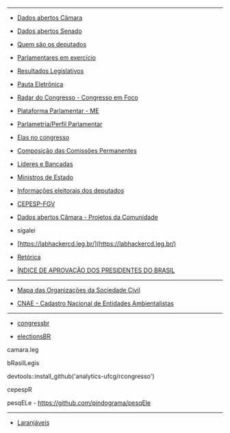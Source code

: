 ----------------------------

- [Dados abertos Câmara](https://dadosabertos.camara.leg.br/swagger/api.html)

- [Dados abertos Senado](https://www12.senado.leg.br/dados-abertos/conjuntos?grupo=projetos-e-materias&portal=legislativo) 

- [Quem são os deputados](https://www.camara.leg.br/deputados/quem-sao)

- [Parlamentares em exercício](https://www.congressonacional.leg.br/parlamentares/em-exercicio)

- [Resultados Legislativos](https://www.camara.leg.br/transparencia/resultados-legislativos?ano=2021#resultados-legislativos)

- [Pauta Eletrônica](https://pauta.camara.leg.br/pautaeletronica/comissoes.html)  

- [Radar do Congresso - Congresso em Foco](https://radar.congressoemfoco.com.br/governismo/camara)

- [Plataforma Parlamentar - ME](http://transferenciasabertas.planejamento.gov.br/QvAJAXZfc/opendoc.htm?document=painelcidadao.qvw&lang=en-US&host=QVS%40srvbsaiasprd01&anonymous=true)

- [Parlametria/Perfil Parlamentar](https://perfil.parlametria.org/)

- [Elas no congresso](https://www.elasnocongresso.com.br/ranking)

- [Composição das Comissões Permanentes](https://www2.camara.leg.br/atividade-legislativa/comissoes/comissoes-permanentes/membros-de-todas-as-comissoes)

- [Líderes e Bancadas](https://www.camara.leg.br/deputados/bancada-atual)

- [Ministros de Estado](https://www.gov.br/planalto/pt-br/conheca-a-presidencia/ministros)

- [Informações eleitorais dos deputados](https://www2.camara.leg.br/deputados/pesquisa/informacoes-eleitorais)

- [CEPESP-FGV](https://cepespdata.io/)

- [Dados abertos Câmara - Projetos da Comunidade](https://dadosabertos.camara.leg.br/community/blogger.html)

- sigalei

- [https://labhackercd.leg.br/](https://labhackercd.leg.br/)

- [Retórica](https://github.com/davi-moreira/Retorica/blob/master/r/ExpAgendVMVA.R) 

- [ÍNDICE DE APROVAÇÃO DOS PRESIDENTES DO BRASIL](https://data.jota.info/aprovacao/)



----------------------------

- [Mapa das Organizações da Sociedade Civil](https://mapaosc.ipea.gov.br/resultado-consulta.html)

- [CNAE - Cadastro Nacional de Entidades Ambientalistas](http://cnea.mma.gov.br/)

----------------------------

- [congressbr](https://github.com/duarteguilherme/congressbr)

- [electionsBR](http://electionsbr.com/)

camara.leg

bRasilLegis

devtools::install_github('analytics-ufcg/rcongresso')

cepespR

pesqELe - https://github.com/pindograma/pesqEle

----------------------------
- [Laranjáveis](https://escoladedados.org/tutoriais/laranjaveis-descobrindo-o-custo-por-voto-das-candidaturas/)

